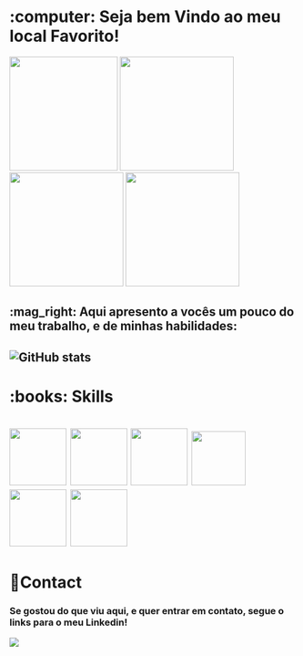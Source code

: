    <h1 > :computer: Seja bem Vindo ao meu local Favorito!</h1> <p> <img src="https://media3.giphy.com/media/RbDKaczqWovIugyJmW/giphy.gif?cid=ecf05e4731x8erq4qppu3mrvpnyjjl42b484cv3q9vky9328&rid=giphy.gif&ct=g" width="190" height="200" />  <img src="https://media4.giphy.com/media/UcK7JalnjCz0k/giphy.gif?cid=ecf05e47bv828dnz8jvtjyly9hos7c6f8xn5xss1ocg9gqis&rid=giphy.gif&ct=g" width="200" height="200" /> <img src="https://media2.giphy.com/media/ZVik7pBtu9dNS/giphy.gif?cid=ecf05e477b0htzd58rcldv1lqe3yt0jnr5lgy4clolnoz1pu&rid=giphy.gif&ct=g" width="200" height="200" /> <img src="https://media4.giphy.com/media/xT9IgzoKnwFNmISR8I/giphy.gif?cid=ecf05e477uh7clloko8181sbqgyuj7rgihcj5clwi6rys2pz&rid=giphy.gif&ct=g" width="200" height="200" /> 

   <br>
   
   <h2> :mag_right: Aqui apresento a vocês um pouco do meu trabalho, e de minhas habilidades:<h2>
   
  ![GitHub stats](https://github-readme-stats.vercel.app/api?username=WelberthTito&show_icons=true&theme=radical)


  <H1> :books: Skills<H1>
  <img height="100" width="100" src="https://cdn.jsdelivr.net/gh/devicons/devicon/icons/python/python-original-wordmark.svg" /> <img height="100" width="100"       src="https://cdn.jsdelivr.net/gh/devicons/devicon/icons/html5/html5-plain-wordmark.svg" /> <img height="100" width="100" src="https://cdn.jsdelivr.net/gh/devicons/devicon/icons/css3/css3-plain-wordmark.svg" /> <img height="95" width="95" src="https://cdn.jsdelivr.net/gh/devicons/devicon/icons/javascript/javascript-plain.svg" /> <img height="100" width="100" src="https://cdn.jsdelivr.net/gh/devicons/devicon/icons/flask/flask-original-wordmark.svg" /> <img height="100" width="100" src="https://cdn.jsdelivr.net/gh/devicons/devicon/icons/bootstrap/bootstrap-plain-wordmark.svg" /> 
  
   
 
<h1>📱Contact</h1>
  
 
  
  ### Se gostou do que viu aqui, e quer entrar em contato, segue o links para o meu Linkedin!

<a href="https://www.linkedin.com/in/welberth-vieira-tito-lima-5603501ba/" target="_blank"> <img src="https://img.shields.io/badge/LinkedIn-0077B5?style=for-the-badge&logo=linkedin&logoColor=white">
 
 



